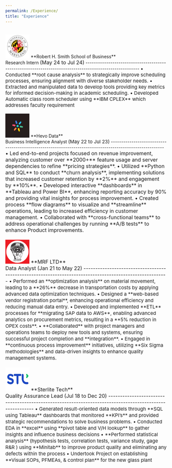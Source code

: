 ```yaml
---
permalink: /Experience/
title: "Experience"
---
```

<br> 
<img src="/assets/images/UMD.png" alt="UMD logo" width="75" height="75">  **Robert H. Smith School of Business**<br>Research Intern 
<span style="font-size:16px">(May 24 to Jul 24)</span>
--------------------------------------------------------------------------------------------------------  
<span style="font-size:15px">
• Conducted **root cause analysis** to strategically improve scheduling processes, ensuring alignment with diverse 
stakeholder needs.  
• Extracted and manipulated data to develop tools providing key metrics for informed decision-making in academic 
scheduling.  
• Developed Automatic class room scheduler using **IBM CPLEX** which addresses faculty requirement 
</span>
 <br><br>
<img src="/assets/images/HEVO.png" alt="UMD logo" width="75" height="75">  **Hevo Data**<br>Business Intelligence Analyst 
<span style="font-size:15px">(May 22 to Jul 23)</span>  
--------------------------------------------------------------------------------------------------------  
<span style="font-size:16px">
• Led end-to-end projects focused on revenue improvement, analyzing customer over **2000+** feature usage and server 
dependencies to refine **pricing strategies**.  
• Utilized **Python and SQL** to conduct **churn analysis**, implementing solutions that increased customer retention by 
**2%** and engagement by **10%**.  
• Developed interactive **dashboards** in **Tableau and Power BI**, enhancing reporting accuracy by 90% and providing vital 
insights for process improvement.  
• Created process **flow diagrams** to visualize and **streamline** operations, leading to increased efficiency in customer 
management.  
• Collaborated with **cross-functional teams** to address operational challenges by running **A/B tests** to enhance 
Product improvements.  
 <br><br>
  <img src="/assets/images/Mrf-logo.JPG" alt="UMD logo" width="75" height="75">  **MRF LTD**<br>Data Analyst 
<span style="font-size:16px">(Jan 21 to May 22)</span>  
--------------------------------------------------------------------------------------------------------  
<span style="font-size:15px">
• Performed an **optimization analysis** on material movement, leading to a **26%** decrease in transportation costs by 
applying advanced data optimization techniques.  
• Designed a **web-based vendor registration portal**, enhancing operational efficiency and reducing manual data entry. 
• Developed and implemented **ETL** processes for **migrating SAP data to AWS**, enabling advanced analytics on 
procurement metrics, resulting in a **5% reduction in OPEX costs**.  
• **Collaborated** with project managers and operations teams to deploy new tools and systems, ensuring successful 
project completion and **integration**.  
• Engaged in **continuous process improvement** initiatives, utilizing **Six Sigma methodologies** and data-driven insights 
to enhance quality management systems.  
</span>
 <br><br>  
<img src="/assets/images/STL.png" alt="UMD logo" width="75" height="75">  **Sterlite Tech**<br> Quality Assurance Lead 
<span style="font-size:16px">(Jul 18 to Dec 20)</span>  
--------------------------------------------------------------------------------------------------------  
<span style="font-size:15px">
• Generated result-oriented data models through **SQL using Tableau** dashboards that monitored **KPI’s** and provided 
strategic recommendations to solve business problems.  
• Conducted EDA in **excel** using **pivot table and V/H lookup** to gather insights and influence business decisions  
• **Performed statistical analysis** (hypothesis tests, correlation tests, variance study, gage R&R ) using **Minitab** to 
improve product quality and eliminating any defects within the process  
• Undertook Project on establishing **Visual SOPs, PFMEAs, & control plan** for the new glass plant  
</span>

